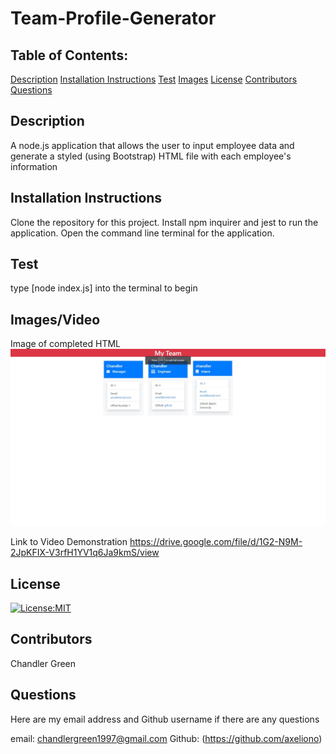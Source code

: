 # Team-Profile-Generator

## Table of Contents:

[Description](#description)
[Installation Instructions](#installation-instructions)
[Test](#test)
[Images](#images)
[License](#license)
[Contributors](#contributors)
[Questions](#questions)

## Description

A node.js application that allows the user to input employee data and generate a styled (using Bootstrap) HTML file with each employee's information

## Installation Instructions

Clone the repository for this project. Install npm inquirer and jest to run the application. Open the command line terminal for the application.

## Test

type [node index.js] into the terminal to begin

## Images/Video

Image of completed HTML
![Image](./assets/team-profile-generator-screenshot.jpg)

Link to Video Demonstration
https://drive.google.com/file/d/1G2-N9M-2JpKFIX-V3rfH1YV1q6Ja9kmS/view

## License

[![License:MIT](https://img.shields.io/badge/License-MIT-yellow.svg)](https://opensource.org/licenses/MIT)

## Contributors

Chandler Green

## Questions

Here are my email address and Github username if there are any questions

email: chandlergreen1997@gmail.com
Github: (https://github.com/axeliono)
